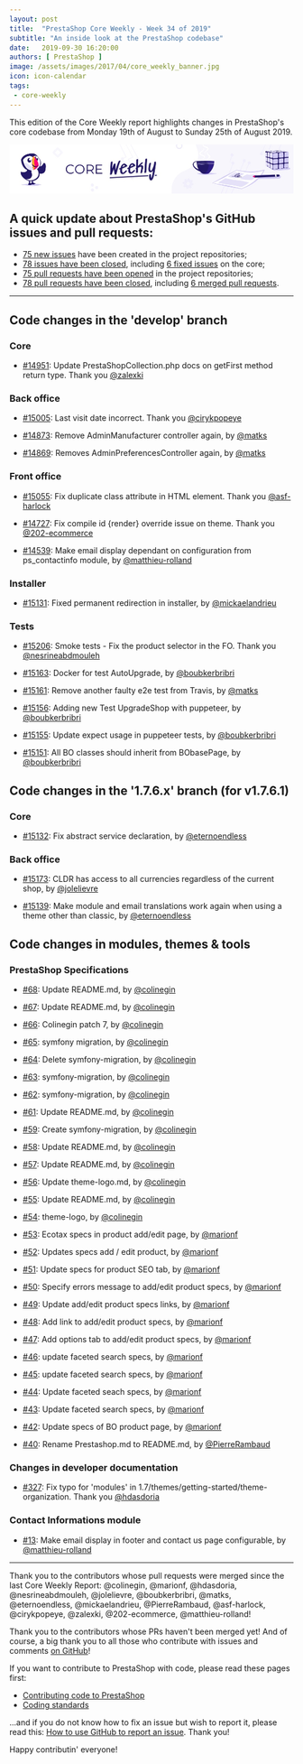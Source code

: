 ```yaml
---
layout: post
title:  "PrestaShop Core Weekly - Week 34 of 2019"
subtitle: "An inside look at the PrestaShop codebase"
date:   2019-09-30 16:20:00
authors: [ PrestaShop ]
image: /assets/images/2017/04/core_weekly_banner.jpg
icon: icon-calendar
tags:
 - core-weekly
---
```


This edition of the Core Weekly report highlights changes in PrestaShop's core codebase from Monday 19th of August to Sunday 25th of August 2019.

![Core Weekly banner](/assets/images/2018/12/banner-core-weekly.jpg)

## A quick update about PrestaShop's GitHub issues and pull requests:

- [75 new issues](https://github.com/search?q=org%3APrestaShop+is%3Apublic++-repo%3Aprestashop%2Fprestashop.github.io++is%3Aissue+created%3A2019-08-19..2019-08-25) have been created in the project repositories;
- [78 issues have been closed](https://github.com/search?q=org%3APrestaShop+is%3Apublic++-repo%3Aprestashop%2Fprestashop.github.io++is%3Aissue+closed%3A2019-08-19..2019-08-25), including [6 fixed issues](https://github.com/search?q=org%3APrestaShop+is%3Apublic++-repo%3Aprestashop%2Fprestashop.github.io++is%3Aissue+label%3Afixed+closed%3A2019-08-19..2019-08-25) on the core;
- [75 pull requests have been opened](https://github.com/search?q=org%3APrestaShop+is%3Apublic++-repo%3Aprestashop%2Fprestashop.github.io++is%3Apr+created%3A2019-08-19..2019-08-25) in the project repositories;
- [78 pull requests have been closed](https://github.com/search?q=org%3APrestaShop+is%3Apublic++-repo%3Aprestashop%2Fprestashop.github.io++is%3Apr+closed%3A2019-08-19..2019-08-25), including [6 merged pull requests](https://github.com/search?q=org%3APrestaShop+is%3Apublic++-repo%3Aprestashop%2Fprestashop.github.io++is%3Apr+merged%3A2019-08-19..2019-08-25).
----------


## Code changes in the 'develop' branch

### Core

* [#14951](https://github.com/PrestaShop/PrestaShop/pull/14951): Update PrestaShopCollection.php docs on getFirst method return type. Thank you [@zalexki](https://github.com/zalexki)

### Back office

* [#15005](https://github.com/PrestaShop/PrestaShop/pull/15005): Last visit date incorrect. Thank you [@cirykpopeye](https://github.com/cirykpopeye)

* [#14873](https://github.com/PrestaShop/PrestaShop/pull/14873): Remove AdminManufacturer controller again, by [@matks](https://github.com/matks)

* [#14869](https://github.com/PrestaShop/PrestaShop/pull/14869): Removes AdminPreferencesController again, by [@matks](https://github.com/matks)

### Front office

* [#15055](https://github.com/PrestaShop/PrestaShop/pull/15055): Fix duplicate class attribute in HTML element. Thank you [@asf-harlock](https://github.com/asf-harlock)

* [#14727](https://github.com/PrestaShop/PrestaShop/pull/14727): Fix compile id {render} override issue on theme. Thank you [@202-ecommerce](https://github.com/202-ecommerce)

* [#14539](https://github.com/PrestaShop/PrestaShop/pull/14539): Make email display dependant on configuration from ps_contactinfo module, by [@matthieu-rolland](https://github.com/matthieu-rolland)

### Installer

* [#15131](https://github.com/PrestaShop/PrestaShop/pull/15131): Fixed permanent redirection in installer, by [@mickaelandrieu](https://github.com/mickaelandrieu)

### Tests

* [#15206](https://github.com/PrestaShop/PrestaShop/pull/15206): Smoke tests - Fix the product selector in the FO. Thank you [@nesrineabdmouleh](https://github.com/nesrineabdmouleh)

* [#15163](https://github.com/PrestaShop/PrestaShop/pull/15163): Docker for test AutoUpgrade, by [@boubkerbribri](https://github.com/boubkerbribri)

* [#15161](https://github.com/PrestaShop/PrestaShop/pull/15161): Remove another faulty e2e test from Travis, by [@matks](https://github.com/matks)

* [#15156](https://github.com/PrestaShop/PrestaShop/pull/15156): Adding new Test UpgradeShop with puppeteer, by [@boubkerbribri](https://github.com/boubkerbribri)

* [#15155](https://github.com/PrestaShop/PrestaShop/pull/15155): Update expect usage in puppeteer tests, by [@boubkerbribri](https://github.com/boubkerbribri)

* [#15151](https://github.com/PrestaShop/PrestaShop/pull/15151): All BO classes should inherit from BObasePage, by [@boubkerbribri](https://github.com/boubkerbribri)

## Code changes in the '1.7.6.x' branch (for v1.7.6.1)

### Core

* [#15132](https://github.com/PrestaShop/PrestaShop/pull/15132): Fix abstract service declaration, by [@eternoendless](https://github.com/eternoendless)

### Back office

* [#15173](https://github.com/PrestaShop/PrestaShop/pull/15173): CLDR has access to all currencies regardless of the current shop, by [@jolelievre](https://github.com/jolelievre)

* [#15139](https://github.com/PrestaShop/PrestaShop/pull/15139): Make module and email translations work again when using a theme other than classic, by [@eternoendless](https://github.com/eternoendless)

## Code changes in modules, themes & tools

### PrestaShop Specifications

* [#68](https://github.com/PrestaShop/prestashop-specs/pull/68): Update README.md, by [@colinegin](https://github.com/colinegin)

* [#67](https://github.com/PrestaShop/prestashop-specs/pull/67): Update README.md, by [@colinegin](https://github.com/colinegin)

* [#66](https://github.com/PrestaShop/prestashop-specs/pull/66): Colinegin patch 7, by [@colinegin](https://github.com/colinegin)

* [#65](https://github.com/PrestaShop/prestashop-specs/pull/65): symfony migration, by [@colinegin](https://github.com/colinegin)

* [#64](https://github.com/PrestaShop/prestashop-specs/pull/64): Delete symfony-migration, by [@colinegin](https://github.com/colinegin)

* [#63](https://github.com/PrestaShop/prestashop-specs/pull/63): symfony-migration, by [@colinegin](https://github.com/colinegin)

* [#62](https://github.com/PrestaShop/prestashop-specs/pull/62): symfony-migration, by [@colinegin](https://github.com/colinegin)

* [#61](https://github.com/PrestaShop/prestashop-specs/pull/61): Update README.md, by [@colinegin](https://github.com/colinegin)

* [#59](https://github.com/PrestaShop/prestashop-specs/pull/59): Create symfony-migration, by [@colinegin](https://github.com/colinegin)

* [#58](https://github.com/PrestaShop/prestashop-specs/pull/58): Update README.md, by [@colinegin](https://github.com/colinegin)

* [#57](https://github.com/PrestaShop/prestashop-specs/pull/57): Update README.md, by [@colinegin](https://github.com/colinegin)

* [#56](https://github.com/PrestaShop/prestashop-specs/pull/56): Update theme-logo.md, by [@colinegin](https://github.com/colinegin)

* [#55](https://github.com/PrestaShop/prestashop-specs/pull/55): Update README.md, by [@colinegin](https://github.com/colinegin)

* [#54](https://github.com/PrestaShop/prestashop-specs/pull/54): theme-logo, by [@colinegin](https://github.com/colinegin)

* [#53](https://github.com/PrestaShop/prestashop-specs/pull/53): Ecotax specs in product add/edit page, by [@marionf](https://github.com/marionf)

* [#52](https://github.com/PrestaShop/prestashop-specs/pull/52): Updates specs add / edit product, by [@marionf](https://github.com/marionf)

* [#51](https://github.com/PrestaShop/prestashop-specs/pull/51): Update specs for product SEO tab, by [@marionf](https://github.com/marionf)

* [#50](https://github.com/PrestaShop/prestashop-specs/pull/50): Specify errors message to add/edit product specs, by [@marionf](https://github.com/marionf)

* [#49](https://github.com/PrestaShop/prestashop-specs/pull/49): Update add/edit product specs links, by [@marionf](https://github.com/marionf)

* [#48](https://github.com/PrestaShop/prestashop-specs/pull/48): Add link to add/edit product specs, by [@marionf](https://github.com/marionf)

* [#47](https://github.com/PrestaShop/prestashop-specs/pull/47): Add options tab to add/edit product specs, by [@marionf](https://github.com/marionf)

* [#46](https://github.com/PrestaShop/prestashop-specs/pull/46): update faceted search specs, by [@marionf](https://github.com/marionf)

* [#45](https://github.com/PrestaShop/prestashop-specs/pull/45): update faceted search specs, by [@marionf](https://github.com/marionf)

* [#44](https://github.com/PrestaShop/prestashop-specs/pull/44): Update faceted seach specs, by [@marionf](https://github.com/marionf)

* [#43](https://github.com/PrestaShop/prestashop-specs/pull/43): Update faceted search specs, by [@marionf](https://github.com/marionf)

* [#42](https://github.com/PrestaShop/prestashop-specs/pull/42): Update specs of BO product page, by [@marionf](https://github.com/marionf)

* [#40](https://github.com/PrestaShop/prestashop-specs/pull/40): Rename Prestashop.md to README.md, by [@PierreRambaud](https://github.com/PierreRambaud)

### Changes in developer documentation

* [#327](https://github.com/PrestaShop/docs/pull/327): Fix typo for 'modules' in 1.7/themes/getting-started/theme-organization. Thank you [@hdasdoria](https://github.com/hdasdoria)

### Contact Informations module

* [#13](https://github.com/PrestaShop/ps_contactinfo/pull/13): Make email display in footer and contact us page configurable, by [@matthieu-rolland](https://github.com/matthieu-rolland)

<hr />

Thank you to the contributors whose pull requests were merged since the last Core Weekly Report: @colinegin, @marionf, @hdasdoria, @nesrineabdmouleh, @jolelievre, @boubkerbribri, @matks, @eternoendless, @mickaelandrieu, @PierreRambaud, @asf-harlock, @cirykpopeye, @zalexki, @202-ecommerce, @matthieu-rolland!

Thank you to the contributors whose PRs haven't been merged yet! And of course, a big thank you to all those who contribute with issues and comments [on GitHub](https://github.com/PrestaShop/PrestaShop)!

If you want to contribute to PrestaShop with code, please read these pages first:

 * [Contributing code to PrestaShop](https://devdocs.prestashop.com/1.7/contribute/contribution-guidelines/)
 * [Coding standards](https://devdocs.prestashop.com/1.7/development/coding-standards/)

...and if you do not know how to fix an issue but wish to report it, please read this: [How to use GitHub to report an issue](https://devdocs.prestashop.com/1.7/contribute/contribute-reporting-issues/). Thank you!

Happy contributin' everyone!
